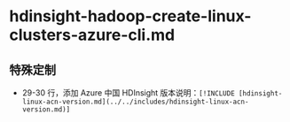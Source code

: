 # hdinsight-hadoop-create-linux-clusters-azure-cli.md

## 特殊定制

* 29-30 行，添加 Azure 中国 HDInsight 版本说明：`[!INCLUDE [hdinsight-linux-acn-version.md](../../includes/hdinsight-linux-acn-version.md)]`
